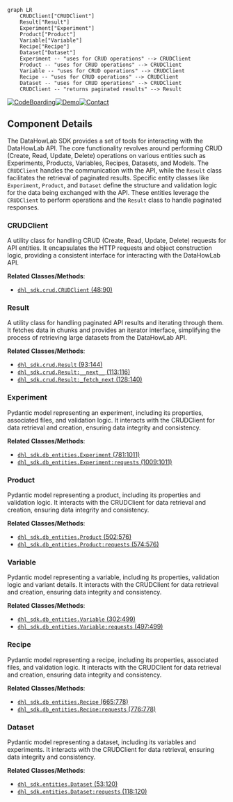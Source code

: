 ```mermaid
graph LR
    CRUDClient["CRUDClient"]
    Result["Result"]
    Experiment["Experiment"]
    Product["Product"]
    Variable["Variable"]
    Recipe["Recipe"]
    Dataset["Dataset"]
    Experiment -- "uses for CRUD operations" --> CRUDClient
    Product -- "uses for CRUD operations" --> CRUDClient
    Variable -- "uses for CRUD operations" --> CRUDClient
    Recipe -- "uses for CRUD operations" --> CRUDClient
    Dataset -- "uses for CRUD operations" --> CRUDClient
    CRUDClient -- "returns paginated results" --> Result
```
[![CodeBoarding](https://img.shields.io/badge/Generated%20by-CodeBoarding-9cf?style=flat-square)](https://github.com/CodeBoarding/CodeBoarding)[![Demo](https://img.shields.io/badge/Try%20our-Demo-blue?style=flat-square)](https://www.codeboarding.org/demo)[![Contact](https://img.shields.io/badge/Contact%20us%20-%20codeboarding@gmail.com-lightgrey?style=flat-square)](mailto:codeboarding@gmail.com)

## Component Details

The DataHowLab SDK provides a set of tools for interacting with the DataHowLab API. The core functionality revolves around performing CRUD (Create, Read, Update, Delete) operations on various entities such as Experiments, Products, Variables, Recipes, Datasets, and Models. The `CRUDClient` handles the communication with the API, while the `Result` class facilitates the retrieval of paginated results. Specific entity classes like `Experiment`, `Product`, and `Dataset` define the structure and validation logic for the data being exchanged with the API. These entities leverage the `CRUDClient` to perform operations and the `Result` class to handle paginated responses.

### CRUDClient
A utility class for handling CRUD (Create, Read, Update, Delete) requests for API entities. It encapsulates the HTTP requests and object construction logic, providing a consistent interface for interacting with the DataHowLab API.


**Related Classes/Methods**:

- <a href="https://github.com/DataHow/datahowlab-sdk-python/blob/master/dhl_sdk/crud.py#L48-L90" target="_blank" rel="noopener noreferrer">`dhl_sdk.crud.CRUDClient` (48:90)</a>


### Result
A utility class for handling paginated API results and iterating through them. It fetches data in chunks and provides an iterator interface, simplifying the process of retrieving large datasets from the DataHowLab API.


**Related Classes/Methods**:

- <a href="https://github.com/DataHow/datahowlab-sdk-python/blob/master/dhl_sdk/crud.py#L93-L144" target="_blank" rel="noopener noreferrer">`dhl_sdk.crud.Result` (93:144)</a>
- <a href="https://github.com/DataHow/datahowlab-sdk-python/blob/master/dhl_sdk/crud.py#L113-L116" target="_blank" rel="noopener noreferrer">`dhl_sdk.crud.Result:__next__` (113:116)</a>
- <a href="https://github.com/DataHow/datahowlab-sdk-python/blob/master/dhl_sdk/crud.py#L128-L140" target="_blank" rel="noopener noreferrer">`dhl_sdk.crud.Result:_fetch_next` (128:140)</a>


### Experiment
Pydantic model representing an experiment, including its properties, associated files, and validation logic. It interacts with the CRUDClient for data retrieval and creation, ensuring data integrity and consistency.


**Related Classes/Methods**:

- <a href="https://github.com/DataHow/datahowlab-sdk-python/blob/master/dhl_sdk/db_entities.py#L781-L1011" target="_blank" rel="noopener noreferrer">`dhl_sdk.db_entities.Experiment` (781:1011)</a>
- <a href="https://github.com/DataHow/datahowlab-sdk-python/blob/master/dhl_sdk/db_entities.py#L1009-L1011" target="_blank" rel="noopener noreferrer">`dhl_sdk.db_entities.Experiment:requests` (1009:1011)</a>


### Product
Pydantic model representing a product, including its properties and validation logic. It interacts with the CRUDClient for data retrieval and creation, ensuring data integrity and consistency.


**Related Classes/Methods**:

- <a href="https://github.com/DataHow/datahowlab-sdk-python/blob/master/dhl_sdk/db_entities.py#L502-L576" target="_blank" rel="noopener noreferrer">`dhl_sdk.db_entities.Product` (502:576)</a>
- <a href="https://github.com/DataHow/datahowlab-sdk-python/blob/master/dhl_sdk/db_entities.py#L574-L576" target="_blank" rel="noopener noreferrer">`dhl_sdk.db_entities.Product:requests` (574:576)</a>


### Variable
Pydantic model representing a variable, including its properties, validation logic and variant details. It interacts with the CRUDClient for data retrieval and creation, ensuring data integrity and consistency.


**Related Classes/Methods**:

- <a href="https://github.com/DataHow/datahowlab-sdk-python/blob/master/dhl_sdk/db_entities.py#L302-L499" target="_blank" rel="noopener noreferrer">`dhl_sdk.db_entities.Variable` (302:499)</a>
- <a href="https://github.com/DataHow/datahowlab-sdk-python/blob/master/dhl_sdk/db_entities.py#L497-L499" target="_blank" rel="noopener noreferrer">`dhl_sdk.db_entities.Variable:requests` (497:499)</a>


### Recipe
Pydantic model representing a recipe, including its properties, associated files, and validation logic. It interacts with the CRUDClient for data retrieval and creation, ensuring data integrity and consistency.


**Related Classes/Methods**:

- <a href="https://github.com/DataHow/datahowlab-sdk-python/blob/master/dhl_sdk/db_entities.py#L665-L778" target="_blank" rel="noopener noreferrer">`dhl_sdk.db_entities.Recipe` (665:778)</a>
- <a href="https://github.com/DataHow/datahowlab-sdk-python/blob/master/dhl_sdk/db_entities.py#L776-L778" target="_blank" rel="noopener noreferrer">`dhl_sdk.db_entities.Recipe:requests` (776:778)</a>


### Dataset
Pydantic model representing a dataset, including its variables and experiments. It interacts with the CRUDClient for data retrieval, ensuring data integrity and consistency.


**Related Classes/Methods**:

- <a href="https://github.com/DataHow/datahowlab-sdk-python/blob/master/dhl_sdk/entities.py#L53-L120" target="_blank" rel="noopener noreferrer">`dhl_sdk.entities.Dataset` (53:120)</a>
- <a href="https://github.com/DataHow/datahowlab-sdk-python/blob/master/dhl_sdk/entities.py#L118-L120" target="_blank" rel="noopener noreferrer">`dhl_sdk.entities.Dataset:requests` (118:120)</a>